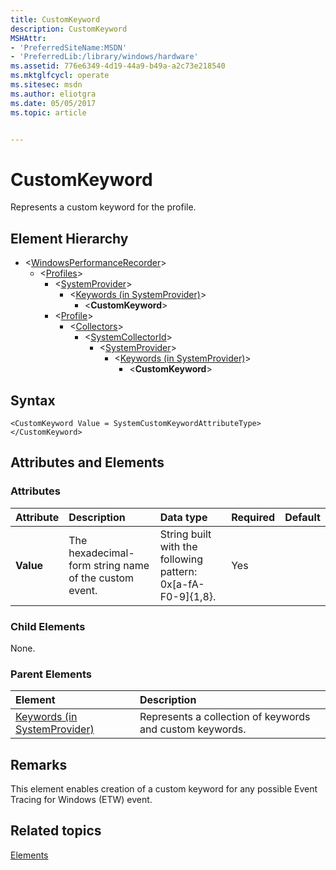 ```yaml
---
title: CustomKeyword
description: CustomKeyword
MSHAttr:
- 'PreferredSiteName:MSDN'
- 'PreferredLib:/library/windows/hardware'
ms.assetid: 776e6349-4d19-44a9-b49a-a2c73e218540
ms.mktglfcycl: operate
ms.sitesec: msdn
ms.author: eliotgra
ms.date: 05/05/2017
ms.topic: article


---
```


# CustomKeyword


Represents a custom keyword for the profile.

## Element Hierarchy


* \<[WindowsPerformanceRecorder](windowsperformancerecorder.md)\>
  * \<[Profiles](profiles.md)\>
    * \<[SystemProvider](systemprovider.md)\>
      * \<[Keywords (in SystemProvider)](keywords--in-systemprovider-.md)\>
        * \<**CustomKeyword**\>
    * \<[Profile](profile-wpr.md)\>
      * \<[Collectors](collectors.md)\>
        * \<[SystemCollectorId](systemcollectorid.md)\>
          * \<[SystemProvider](systemprovider.md)\>
            * \<[Keywords (in SystemProvider)](keywords--in-systemprovider-.md)\>
              * \<**CustomKeyword**\>

## Syntax


```
<CustomKeyword Value = SystemCustomKeywordAttributeType>
</CustomKeyword>
```

## Attributes and Elements


### Attributes

| Attribute              | Description                                           | Data type                                                    | Required | Default |
|:-----------------------|:------------------------------------------------------|:-------------------------------------------------------------|:---------|:--------|
| <strong>Value</strong> | The hexadecimal-form string name of the custom event. | String built with the following pattern: 0x[a-fA-F0-9]{1,8}. | Yes      |         |


### Child Elements

None.


### Parent Elements

| Element                                                         | Description                                              |
|:----------------------------------------------------------------|:---------------------------------------------------------|
| [Keywords (in SystemProvider)](keywords--in-systemprovider-.md) | Represents a collection of keywords and custom keywords. |


## Remarks

This element enables creation of a custom keyword for any possible Event Tracing for Windows (ETW) event.


## Related topics

[Elements](elements.md)

